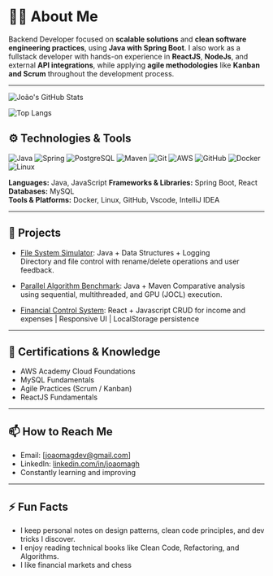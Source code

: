 # 👨‍💻 About Me

Backend Developer focused on **scalable solutions** and **clean software engineering practices**, using **Java with Spring Boot**. I also work as a fullstack developer with hands-on experience in **ReactJS**, **NodeJs**, and external **API integrations**, while applying **agile methodologies** like **Kanban and Scrum** throughout the development process.

---

![João's GitHub Stats](https://github-readme-stats.vercel.app/api?username=joaomagh&show_icons=true&theme=github_dark&locale=en)

![Top Langs](https://github-readme-stats.vercel.app/api/top-langs/?username=joaomagh&layout=compact&theme=github_dark&hide=elixir,html,css,php,scss) 


## ⚙️ Technologies & Tools

![Java](https://img.shields.io/badge/Java-%23ED8B00.svg?style=for-the-badge&logo=openjdk&logoColor=white)
![Spring](https://img.shields.io/badge/spring-%236DB33F.svg?style=for-the-badge&logo=spring&logoColor=white)
![PostgreSQL](https://img.shields.io/badge/postgresql-316192.svg?style=for-the-badge&logo=postgresql&logoColor=white)
![Maven](https://img.shields.io/badge/apachemaven-C71A36.svg?style=for-the-badge&logo=apachemaven&logoColor=white)
![Git](https://img.shields.io/badge/Git-%23F05033.svg?style=for-the-badge&logo=git&logoColor=white)
![AWS](https://img.shields.io/badge/AWS-%23FF9900.svg?style=for-the-badge&logo=amazon-aws&logoColor=white)
![GitHub](https://img.shields.io/badge/github-%23121011.svg?style=for-the-badge&logo=github&logoColor=white)
![Docker](https://img.shields.io/badge/docker-%232496ED.svg?style=for-the-badge&logo=docker&logoColor=white)
![Linux](https://img.shields.io/badge/Linux-FCC624?style=for-the-badge&logo=linux&logoColor=black)

**Languages:** Java, JavaScript 
**Frameworks & Libraries:** Spring Boot, React
**Databases:** MySQL  
**Tools & Platforms:** Docker, Linux, GitHub, Vscode, IntelliJ IDEA

---

## 🚀 Projects

- [File System Simulator](https://github.com/joaoma/file-system-simulator): Java + Data Structures + Logging  
  Directory and file control with rename/delete operations and user feedback.

- [Parallel Algorithm Benchmark](https://github.com/joaoma/parallel-benchmark): Java + Maven
  Comparative analysis using sequential, multithreaded, and GPU (JOCL) execution.

- [Financial Control System](https://financeiroapp.vercel.app): React + Javascript 
  CRUD for income and expenses | Responsive UI | LocalStorage persistence

---

## 📜 Certifications & Knowledge

- AWS Academy Cloud Foundations  
- MySQL Fundamentals  
- Agile Practices (Scrum / Kanban)  
- ReactJS Fundamentals  

---

## 📫 How to Reach Me

- Email: [joaomagdev@gmail.com]  
- LinkedIn: [linkedin.com/in/joaomagh](https://linkedin.com/in/joaomagh)  
- Constantly learning and improving

---

## ⚡ Fun Facts

- I keep personal notes on design patterns, clean code principles, and dev tricks I discover.
- I enjoy reading technical books like Clean Code, Refactoring, and Algorithms.
- I like financial markets and chess
